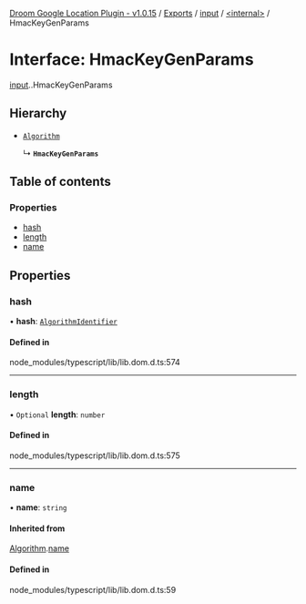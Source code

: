 [Droom Google Location Plugin - v1.0.15](../README.md) / [Exports](../modules.md) / [input](../modules/input.md) / [<internal\>](../modules/input._internal_.md) / HmacKeyGenParams

# Interface: HmacKeyGenParams

[input](../modules/input.md).[<internal>](../modules/input._internal_.md).HmacKeyGenParams

## Hierarchy

- [`Algorithm`](input._internal_.Algorithm.md)

  ↳ **`HmacKeyGenParams`**

## Table of contents

### Properties

- [hash](input._internal_.HmacKeyGenParams.md#hash)
- [length](input._internal_.HmacKeyGenParams.md#length)
- [name](input._internal_.HmacKeyGenParams.md#name)

## Properties

### hash

• **hash**: [`AlgorithmIdentifier`](../modules/input._internal_.md#algorithmidentifier)

#### Defined in

node_modules/typescript/lib/lib.dom.d.ts:574

___

### length

• `Optional` **length**: `number`

#### Defined in

node_modules/typescript/lib/lib.dom.d.ts:575

___

### name

• **name**: `string`

#### Inherited from

[Algorithm](input._internal_.Algorithm.md).[name](input._internal_.Algorithm.md#name)

#### Defined in

node_modules/typescript/lib/lib.dom.d.ts:59
